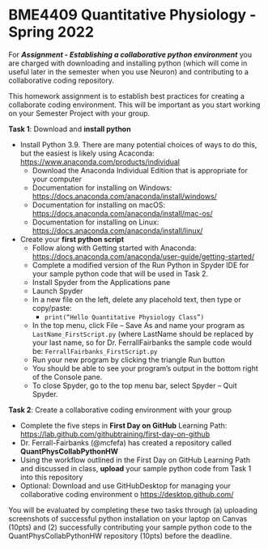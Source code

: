 # BME4409 Quantitative Physiology - Spring 2022

For <i>**Assignment - Establishing a collaborative python environment**</i> you are charged with downloading and installing python (which will come in useful later in the semester when you use Neuron) and contributing to a collaborative coding repository. 

This homework assignment is to establish best practices for creating a collaborate coding environment. This will be important as you start working on your Semester Project with your group. 
 
**Task 1**: Download and **install python**
-	Install Python 3.9. There are many potential choices of ways to do this, but the easiest is likely using Acaconda:	https://www.anaconda.com/products/individual
    -	Download the Anaconda Individual Edition that is appropriate for your computer
    -	Documentation for installing on Windows: https://docs.anaconda.com/anaconda/install/windows/
    -	Documentation for installing on macOS: https://docs.anaconda.com/anaconda/install/mac-os/
    -	Documentation for installing on Linux: https://docs.anaconda.com/anaconda/install/linux/ 
-	Create your **first python script** 
    -	Follow along with Getting started with Anaconda: https://docs.anaconda.com/anaconda/user-guide/getting-started/
    -	Complete a modified version of the Run Python in Spyder IDE for your sample python code that will be used in Task 2.
      - Install Spyder from the Applications pane
      -	Launch Spyder
      -	In a new file on the left, delete any placehold text, then type or copy/paste: 
        -	`print(“Hello Quantitative Physiology Class”)`
      - In the top menu, click File – Save As and name your program as `LastName_FirstScript.py` (where LastName should be replaced by your last name, so for Dr. FerrallFairbanks the sample code would be: `FerrallFairbanks_FirstScript.py`
      - Run your new program by clicking the triangle Run button
      -	You should be able to see your program’s output in the bottom right of the Console pane.
      -	To close Spyder, go to the top menu bar, select Spyder – Quit Spyder. 
 
**Task 2**: Create a collaborative coding environment with your group
- Complete the five steps in **First Day on GitHub** Learning Path: https://lab.github.com/githubtraining/first-day-on-github 
-	Dr. Ferrall-Fairbanks (@mcfefa) has created a repository called **QuantPhysCollabPythonHW**
-	Using the workflow outlined in the First Day on GitHub Learning Path and discussed in class, **upload** your sample python code from Task 1 into this repository
-	Optional: Download and use GitHubDesktop for managing your collaborative coding environment
o	https://desktop.github.com/ 
 
You will be evaluated by completing these two tasks through (a) uploading screenshots of successful python installation on your laptop on Canvas (10pts) and (2) successfully contributing your sample python code to the QuantPhysCollabPythonHW repository (10pts) before the deadline.


